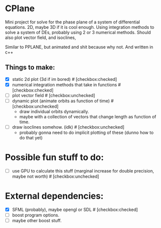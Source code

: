 # CPlane
Mini project for solve for the phase plane of a system of differential equations. 2D, maybe 3D if it is cool enough. Using integration methods to solve a system of DEs, probably using 2 or 3 numerical methods.
Should also plot vector field, and isoclines,

Similar to PPLANE, but animated and shit because why not. And written in c++



## Things to make: 
* [x] static 2d plot (3d if im bored) # [checkbox:checked]
* [x] numerical integration methods that take in functions # [checkbox:checked]
* [ ] plot vector field # [checkbox:unchecked]
* [ ] dynamic plot (animate orbits as function of time) # [checkbox:unchecked]
	- draw individual orbits dynamically.
	- maybe with a collection of vectors that change length as function of time.
* [ ] draw isoclines somehow. (idk) # [checkbox:unchecked]
	- probably gonna need to do implicit plotting of these (dunno how to do that yet)

# Possible fun stuff to do:
* [ ] use GPU to calculate this stuff (marginal increase for double precision, maybe not worth) # [checkbox:unchecked]

# External dependencies:
* [x] SFML (probably), maybe opengl or SDL # [checkbox:checked]
* [ ] boost program options.
* [ ] maybe other boost stuff.
